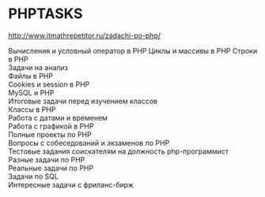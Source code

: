# PHPTASKS

http://www.itmathrepetitor.ru/zadachi-po-php/

Вычисления и условный оператор в PHP 
Циклы и массивы в PHP 
Строки в PHP  
Задачи на анализ  
Файлы в PHP  
Cookies и session в PHP  
MySQL и PHP  
Итоговые задачи перед изучением классов  
Классы в PHP  
Работа с датами и временем  
Работа с графикой в PHP  
Полные проекты по PHP  
Вопросы с собеседований и экзаменов по PHP  
Тестовые задания соискателям на должность php-программист  
Разные задачи по PHP  
Реальные задачи по PHP  
Задачи по SQL  
Интересные задачи с фриланс-бирж  
